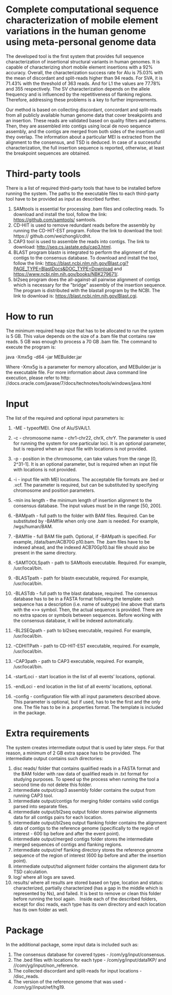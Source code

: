 # Complete computational sequence characterization of mobile element variations in the human genome using meta-personal genome data


The developed tool is the first system that provides full sequence characterization of insertional structural variants in human genomes. It is capable of characterizing short mobile element insertions with a 92% accuracy. Overall, the characterization success rate for Alu is 75.03% with the mean of discordant and split-reads higher than 94 reads. For SVA, it is 71.43% with the threshold of 363 reads. And for L1 the values are 77.78% and 355 respectively.
The SV characterization depends on the allele frequency and is influenced by the repetitiveness of flanking regions. Therefore, addressing these problems is a key to further improvements.

Our method is based on collecting discordant, concordant and split-reads from all publicly available human genome data that cover breakpoints and an insertion. These reads are validated based on quality filters and patterns. Then, they are assembled into contigs using local de novo sequence assembly, and the contigs are merged from both sides of the insertion until they overlap. The information about a particular MEI is extracted from the alignment to the consensus, and TSD is deduced. In case of a successful characterization, the full insertion sequence is reported, otherwise, at least the breakpoint sequences are obtained.

# Third-party tools 
There is a list of required third-party tools that have to be installed before running the system. The paths to the executable files to each third-party tool have to be provided as input as described further. 

1. SAMtools is essential for processing .bam files and collecting reads. To download and install the tool, follow the link: https://github.com/samtools/ samtools. 
2. CD-HIT is used to remove redundant reads before the assembly by running the CD-HIT-EST program. Follow the link to download the tool: https:// github.com/weizhongli/cdhit. 
3. CAP3 tool is used to assemble the reads into contigs. The link to download: http://seq.cs.iastate.edu/cap3.html. 
4. BLAST program blastn is integrated to perform the alignment of the contigs to the consensus database. To download and install the tool, follow the link: https://blast.ncbi.nlm.nih.gov/Blast.cgi?PAGE_TYPE=BlastDocs&DOC_TYPE=Download and https://www.ncbi.nlm.nih.gov/books/NBK279671/. 
5. bl2seq program does the all-against-all pairwise alignment of contigs which is necessary for the "bridge" assembly of the insertion sequence. The program is distributed with the blastall program by the NCBI. The link to download is: https://blast.ncbi.nlm.nih.gov/Blast.cgi. 

# How to run 
The minimum required heap size that has to be allocated to run the system is 5 GB. This value depends on the size of a .bam file that contains raw reads. 5 GB was enough to process a 70 GB .bam file. 
The command to execute the program is: 

java -Xmx5g -d64 -jar MEBuilder.jar 

Where -Xmx5g is a parameter for memory allocation, and MEBuilder.jar is the executable file. 
For more information about Java command line execution, please refer to http: //docs.oracle.com/javase/7/docs/technotes/tools/windows/java.html 

# Input 
The list of the required and optional input parameters is: 

1. -ME - typeofMEI. One of Alu/SVA/L1.  
2. -c - chromosome name - chr1-chr22, chrX, chrY. The parameter is used for running the system for one particular loci. It is an optional parameter, but is required when an input file with locations is not provided.  
3. -p - position in the chromosome, can take values from the range [0, 2^31-1]. It is an optional parameter, but is required when an input file with locations is not provided.  
4. -i - input file with MEI locations. The acceptable file formats are .bed or .vcf. The parameter is required, but can be substituted by specifying chromosome and position parameters.  
5. -min ins length - the minimum length of insertion alignment to the consensus database. The input values must be in the range [50, 200].

6. -BAMpath - full path to the folder with BAM files. Required. Can be substituted by -BAMfile when only one .bam is needed. For example, /wgs/human/BAM.  
7. -BAMfile - full BAM file path. Optional, if -BAMpath is specified. For example, /data/bam/ACB70G p10.bam. The .bam files have to be indexed ahead, and the indexed ACB70Gp10.bai file should also be present in the same directory.  
8. -SAMTOOLSpath - path to SAMtools executable. Required. For example, /usr/local/bin.  
9. -BLASTpath - path for blastn executable, required. For example, /usr/local/bin.  
10. -BLASTdb - full path to the blast database, required. The consensus database has to be in a FASTA format following the template: each sequence has a description (i.e. name of subtype) line above that starts with the «>» symbol. Then, the actual sequence is provided. There are no extra spaces or symbols between sequences. Before working with the consensus database, it will be indexed automatically.  
11. -BL2SEQpath - path to bl2seq executable, required. For example, /usr/local/bin.  
12. -CDHITPath - path to CD-HIT-EST executable, required. For example,  /usr/local/bin.  
13. -CAP3path - path to CAP3 executable, required. For example, /usr/local/bin.  
14. -startLoci - start location in the list of all events’ locations, optional.  
15. -endLoci - end location in the list of all events’ locations, optional.  
16. -config - configuration file with all input parameters described above. This parameter is optional, but if used, has to be the first and the only one. The file has to be in a .properties format. The template is included in the package.  

# Extra requirements 
The system creates intermediate output that is used by later steps. For that reason, a minimum of 2 GB extra space has to be provided. 
The intermediate output contains such directories: 

1. disc reads/ folder that contains qualified reads in a FASTA format and the BAM folder with raw data of qualified reads in .txt format for studying purposes. To speed up the process when running the tool a second time do not delete this folder.  
2. intermediate output/cap3 assembly folder contains the output from running CAP3 tool.  
3. intermediate output/contigs for merging folder contains valid contigs parsed into separate files.  
4. intermediate output/bl2seq output folder stores pairwise alignments data for all contigs pairs for each location.  
5. intermediate output/bl2seq output flanking folder contains the alignment data of contigs to the reference genome (specifically to the region of interest - 600 bp before and after the event point).  
6. intermediate output/merged contigs folder stores the intermediate merged sequences of contigs and flanking regions.  
7. intermediate output/ref flanking directory stores the reference genome sequence of the region of interest (600 bp before and after the insertion point).  
8. intermediate output/tsd alignment folder contains the alignment data for TSD calculation.  
9. log/ where all logs are saved.  
10. results/ where all results are stored based on type, location and status: characterized, partially characterized (has a gap in the middle which is represented by Ns), and failed. It is best to remove or clean this folder before running the tool again.  
Inside each of the described folders, except for disc reads, each type has its own directory and each location has its own folder as well. 

# Package 
In the additional package, some input data is included such as: 

1. The consensus database for covered types - /com/yg/input/consensus.
2. The .bed files with locations for each type - /com/yg/input/data1KP/ and //com/yg/input/non_reference. 
3. The collected discordant and split-reads for input locations - /disc_reads. 
4. The version of the reference genome that was used - /com/yg//input/ref/hg19. 
